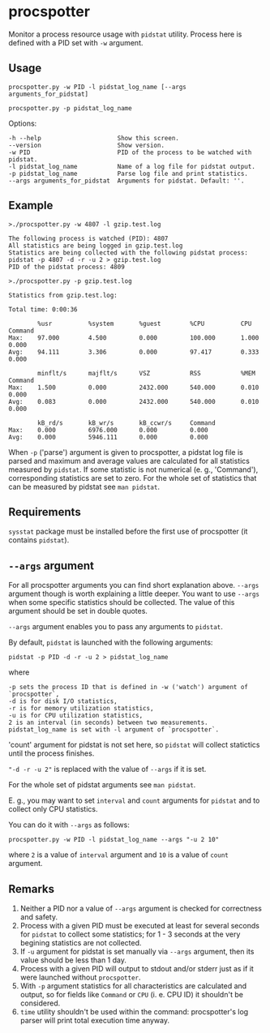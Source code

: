 # procspotter

Monitor a process resource usage with `pidstat` utility.
Process here is defined with a PID set with `-w` argument.

## Usage

    procspotter.py -w PID -l pidstat_log_name [--args arguments_for_pidstat]

    procspotter.py -p pidstat_log_name

Options:

    -h --help                     Show this screen.
    --version                     Show version.
    -w PID                        PID of the process to be watched with pidstat.
    -l pidstat_log_name           Name of a log file for pidstat output.
    -p pidstat_log_name           Parse log file and print statistics.
    --args arguments_for_pidstat  Arguments for pidstat. Default: ''.

## Example

    >./procspotter.py -w 4807 -l gzip.test.log

    The following process is watched (PID): 4807
    All statistics are being logged in gzip.test.log
    Statistics are being collected with the following pidstat process:
    pidstat -p 4807 -d -r -u 2 > gzip.test.log
    PID of the pidstat process: 4809

    >./procspotter.py -p gzip.test.log

    Statistics from gzip.test.log:

    Total time: 0:00:36

            %usr          %system       %guest        %CPU          CPU           Command       
    Max:    97.000        4.500         0.000         100.000       1.000         0.000         
    Avg:    94.111        3.306         0.000         97.417        0.333         0.000         

            minflt/s      majflt/s      VSZ           RSS           %MEM          Command       
    Max:    1.500         0.000         2432.000      540.000       0.010         0.000         
    Avg:    0.083         0.000         2432.000      540.000       0.010         0.000         

            kB_rd/s       kB_wr/s       kB_ccwr/s     Command       
    Max:    0.000         6976.000      0.000         0.000         
    Avg:    0.000         5946.111      0.000         0.000

When `-p` ('parse') argument is given to procspotter, a pidstat log file is parsed and maximum and average values are calculated for all statistics measured by `pidstat`. If some statistic is not numerical (e. g., 'Command'), corresponding statistics are set to zero. For the whole set of statistics that can be measured by pidstat see `man pidstat`.

## Requirements

`sysstat` package must be installed before the first use of procspotter (it contains `pidstat`).

## `--args` argument

For all procspotter arguments you can find short explanation above. `--args` argument though is worth explaining a little deeper. You want to use `--args` when some specific statistics should be collected. The value of this argument should be set in double quotes.

`--args` argument enables you to pass any arguments to `pidstat`.

By default, `pidstat` is launched with the following arguments:

    pidstat -p PID -d -r -u 2 > pidstat_log_name

where 

    -p sets the process ID that is defined in -w ('watch') argument of `procspotter`,
    -d is for disk I/O statistics,
    -r is for memory utilization statistics,
    -u is for CPU utilization statistics,
    2 is an interval (in seconds) between two measurements.
    pidstat_log_name is set with -l argument of `procspotter`.

'count' argument for pidstat is not set here, so `pidstat` will collect statictics until the process finishes.

`"-d -r -u 2"` is replaced with the value of `--args` if it is set.

For the whole set of pidstat arguments see `man pidstat`.

E. g., you may want to set `interval` and `count` arguments for `pidstat` and to collect only CPU statistics.

You can do it with `--args` as follows:

    procspotter.py -w PID -l pidstat_log_name --args "-u 2 10"

where `2` is a value of `interval` argument and `10` is a value of `count` argument.

## Remarks

1. Neither a PID nor a value of `--args` argument is checked for correctness and safety.
2. Process with a given PID must be executed at least for several seconds for `pidstat` to collect some statistics; for 1 - 3 seconds at the very begining statistics are not collected.
3. If `-u` argument for pidstat is set manually via `--args` argument, then its value should be less than 1 day.
4. Process with a given PID will output to stdout and/or stderr just as if it were launched without `procspotter`.
5. With `-p` argument statistics for all characteristics are calculated and output, so for fields like `Command` or `CPU` (i. e. CPU ID) it shouldn't be considered.
6. `time` utility shouldn't be used within the command: procspotter's log parser will print total execution time anyway.

